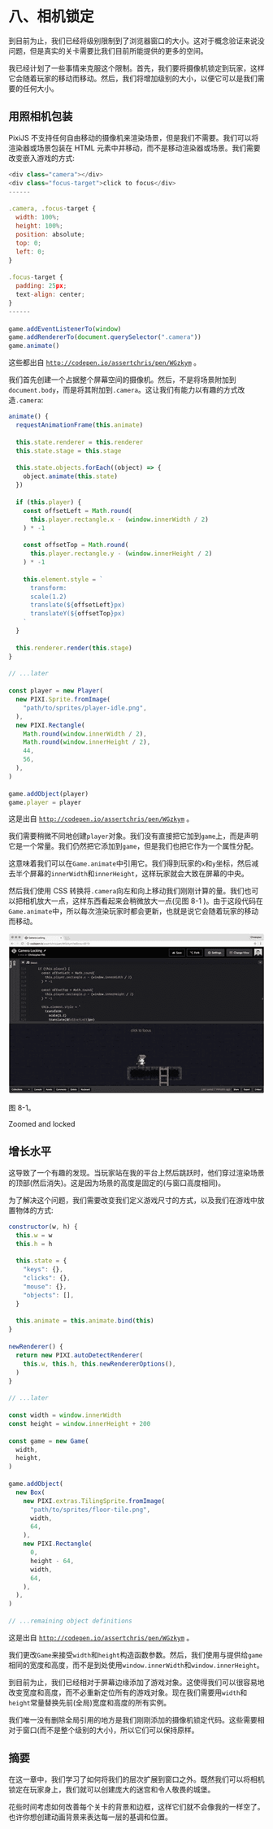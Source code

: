 # 八、相机锁定

到目前为止，我们已经将级别限制到了浏览器窗口的大小。这对于概念验证来说没问题，但是真实的关卡需要比我们目前所能提供的更多的空间。

我已经计划了一些事情来克服这个限制。首先，我们要将摄像机锁定到玩家，这样它会随着玩家的移动而移动。然后，我们将增加级别的大小，以便它可以是我们需要的任何大小。

## 用照相机包装

PixiJS 不支持任何自由移动的摄像机来渲染场景，但是我们不需要。我们可以将渲染器或场景包装在 HTML 元素中并移动，而不是移动渲染器或场景。我们需要改变嵌入游戏的方式:

```js
<div class="camera"></div>
<div class="focus-target">click to focus</div>
------

.camera, .focus-target {
  width: 100%;
  height: 100%;
  position: absolute;
  top: 0;
  left: 0;
}

.focus-target {
  padding: 25px;
  text-align: center;
}
------

game.addEventListenerTo(window)
game.addRendererTo(document.querySelector(".camera"))
game.animate()

```

这些都出自 [`http://codepen.io/assertchris/pen/WGzkym`](http://codepen.io/assertchris/pen/WGzkym) 。

我们首先创建一个占据整个屏幕空间的摄像机。然后，不是将场景附加到`document.body`，而是将其附加到`.camera`。这让我们有能力以有趣的方式改造`.camera`:

```js
animate() {
  requestAnimationFrame(this.animate)

  this.state.renderer = this.renderer
  this.state.stage = this.stage

  this.state.objects.forEach((object) => {
    object.animate(this.state)
  })

  if (this.player) {
    const offsetLeft = Math.round(
      this.player.rectangle.x - (window.innerWidth / 2)
    ) * -1

    const offsetTop = Math.round(
      this.player.rectangle.y - (window.innerHeight / 2)
    ) * -1

    this.element.style = `
      transform:
      scale(1.2)
      translate(${offsetLeft}px)
      translateY(${offsetTop}px)
    `
  }

  this.renderer.render(this.stage)
}

// ...later

const player = new Player(
  new PIXI.Sprite.fromImage(
    "path/to/sprites/player-idle.png",
  ),
  new PIXI.Rectangle(
    Math.round(window.innerWidth / 2),
    Math.round(window.innerHeight / 2),
    44,
    56,
  ),
)

game.addObject(player)
game.player = player

```

这是出自 [`http://codepen.io/assertchris/pen/WGzkym`](http://codepen.io/assertchris/pen/WGzkym) 。

我们需要稍微不同地创建`player`对象。我们没有直接把它加到`game`上，而是声明它是一个常量。我们仍然把它添加到`game`，但是我们也把它作为一个属性分配。

这意味着我们可以在`Game.animate`中引用它。我们得到玩家的`x`和`y`坐标，然后减去半个屏幕的`innerWidth`和`innerHeight`，这样玩家就会大致在屏幕的中央。

然后我们使用 CSS 转换将`.camera`向左和向上移动我们刚刚计算的量。我们也可以把相机放大一点，这样东西看起来会稍微放大一点(见图 8-1 )。由于这段代码在`Game.animate`中，所以每次渲染玩家时都会更新，也就是说它会随着玩家的移动而移动。

![A435434_1_En_8_Fig1_HTML.jpg](img/A435434_1_En_8_Fig1_HTML.jpg)

图 8-1。

Zoomed and locked

## 增长水平

这导致了一个有趣的发现。当玩家站在我的平台上然后跳跃时，他们穿过渲染场景的顶部(然后消失)。这是因为场景的高度是固定的(与窗口高度相同)。

为了解决这个问题，我们需要改变我们定义游戏尺寸的方式，以及我们在游戏中放置物体的方式:

```js
constructor(w, h) {
  this.w = w
  this.h = h

  this.state = {
    "keys": {},
    "clicks": {},
    "mouse": {},
    "objects": [],
  }

  this.animate = this.animate.bind(this)
}

newRenderer() {
  return new PIXI.autoDetectRenderer(
    this.w, this.h, this.newRendererOptions(),
  )
}

// ...later

const width = window.innerWidth
const height = window.innerHeight + 200

const game = new Game(
  width,
  height,
)

game.addObject(
  new Box(
    new PIXI.extras.TilingSprite.fromImage(
      "path/to/sprites/floor-tile.png",
      width,
      64,
    ),
    new PIXI.Rectangle(
      0,
      height - 64,
      width,
      64,
    ),
  ),
)

// ...remaining object definitions

```

这是出自 [`http://codepen.io/assertchris/pen/WGzkym`](http://codepen.io/assertchris/pen/WGzkym) 。

我们更改`Game`来接受`width`和`height`构造函数参数。然后，我们使用与提供给`game`相同的宽度和高度，而不是到处使用`window.innerWidth`和`window.innerHeight`。

到目前为止，我们已经相对于屏幕边缘添加了游戏对象。这使得我们可以很容易地改变宽度和高度，而不必重新定位所有的游戏对象。现在我们需要用`width`和`height`常量替换先前(全局)宽度和高度的所有实例。

我们唯一没有删除全局引用的地方是我们刚刚添加的摄像机锁定代码。这些需要相对于窗口(而不是整个级别的大小)，所以它们可以保持原样。

## 摘要

在这一章中，我们学习了如何将我们的层次扩展到窗口之外。既然我们可以将相机锁定在玩家身上，我们就可以创建庞大的迷宫和令人敬畏的城堡。

花些时间考虑如何改善每个关卡的背景和边框，这样它们就不会像我的一样空了。也许你想创建动画背景来表达每一层的基调和位置。